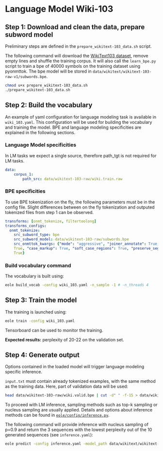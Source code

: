 # Language Model Wiki-103


## Step 1: Download and clean the data, prepare subword model

Preliminary steps are defined in the `prepare_wikitext-103_data.sh` script.

The following command will download the [WikiText103 dataset](https://blog.einstein.ai/the-wikitext-long-term-dependency-language-modeling-dataset/), remove empty lines and shuffle the training corpus. It will also call the `learn_bpe.py` script to train a bpe of 40000 symbols on the training dataset using pyonmttok. The bpe model will be stored in `data/wikitext/wikitext-103-raw-v1/subwords.bpe`.

```bash
chmod u+x prepare_wikitext-103_data.sh
./prepare_wikitext-103_data.sh
```

## Step 2: Build the vocabulary
An example of yaml configuration for language modeling task is available in `wiki_103.yaml`. This configuration will be used for building the vocabulary and training the model.
BPE and language modeling specificities are explained in the following sections.

### Language Model specificities

In LM tasks we expect a single source, therefore path_tgt is not required for LM tasks.

```yaml
data:
    corpus_1:
        path_src: data/wikitext-103-raw/wiki.train.raw
```

### BPE specificities

To use BPE tokenization on the fly, the following parameters must be in the config file.
Slight differences between on the fly tokenization and outputed tokenized files from step 1 can be observed.

```yaml
transforms: [onmt_tokenize, filtertoolong]
transforms_configs:
  onmt_tokenize:
    src_subword_type: bpe
    src_subword_model: data/wikitext-103-raw/subwords.bpe
    src_onmttok_kwargs: {"mode": "aggressive", "joiner_annotate": True, "preserve_placeholders":
    True, "case_markup": True, "soft_case_regions": True, "preserve_segmented_tokens":
    True}
```

### Build vocabulary command
The vocabulary is built using:
```bash
eole build_vocab -config wiki_103.yaml -n_sample -1 # -n_threads 4
```

## Step 3: Train the model

The training is launched using:
```bash
eole train -config wiki_103.yaml
```
Tensorboard can be used to monitor the training.

**Expected results:** perplexity of 20-22 on the validation set.

## Step 4: Generate output
Options contained in the loaded model will trigger language modeling specific inference.

`input.txt` must contain already tokenized examples, with the same method as the training data. Here, part of validation data will be used:
```bash
head data/wikitext-103-raw/wiki.valid.bpe | cut -d" " -f-15 > data/wikitext/wikitext-103-raw-v1/test_input.txt
```

To proceed with LM inference, sampling methods such as top-k sampling or nucleus sampling are usually applied. Details and options about inference methods can be found in [`eole/config/inference.py`](https://github.com/eole-nlp/eole/tree/master/eole/config/inference.py).

The following command will provide inference with nucleus sampling of p=0.9 and return the 3 sequences with the lowest perplexity out of the 10 generated sequences (see `inference.yaml`):
```bash
eole predict -config inference.yaml -model_path data/wikitext/wikitext-103-raw-v1/run/model-lm/step_1000000 -src data/wikitext/wikitext-103-raw-v1/test_input.txt -output data/wikitext/wikitext-103-raw-v1/test_pred.txt
```
